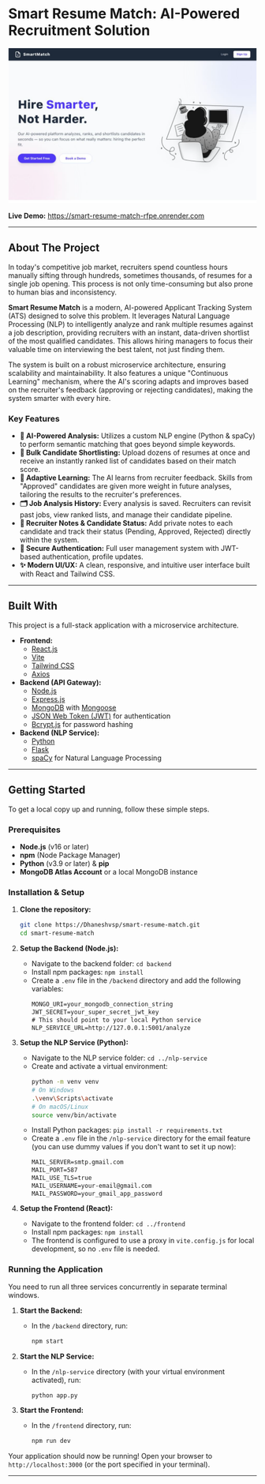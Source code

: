 # Smart Resume Match: AI-Powered Recruitment Solution

![Smart Resume Match Hero](./assests/hero-screenshot.png)

**Live Demo:** https://smart-resume-match-rfpe.onrender.com <!-- Replace with your deployed frontend URL -->

---

## About The Project

In today's competitive job market, recruiters spend countless hours manually sifting through hundreds, sometimes thousands, of resumes for a single job opening. This process is not only time-consuming but also prone to human bias and inconsistency.

**Smart Resume Match** is a modern, AI-powered Applicant Tracking System (ATS) designed to solve this problem. It leverages Natural Language Processing (NLP) to intelligently analyze and rank multiple resumes against a job description, providing recruiters with an instant, data-driven shortlist of the most qualified candidates. This allows hiring managers to focus their valuable time on interviewing the best talent, not just finding them.

The system is built on a robust microservice architecture, ensuring scalability and maintainability. It also features a unique "Continuous Learning" mechanism, where the AI's scoring adapts and improves based on the recruiter's feedback (approving or rejecting candidates), making the system smarter with every hire.

### Key Features

* **🤖 AI-Powered Analysis:** Utilizes a custom NLP engine (Python & spaCy) to perform semantic matching that goes beyond simple keywords.
* **🚀 Bulk Candidate Shortlisting:** Upload dozens of resumes at once and receive an instantly ranked list of candidates based on their match score.
* **🧠 Adaptive Learning:** The AI learns from recruiter feedback. Skills from "Approved" candidates are given more weight in future analyses, tailoring the results to the recruiter's preferences.
* **🗂️ Job Analysis History:** Every analysis is saved. Recruiters can revisit past jobs, view ranked lists, and manage their candidate pipeline.
* **📝 Recruiter Notes & Candidate Status:** Add private notes to each candidate and track their status (Pending, Approved, Rejected) directly within the system.
* **🔐 Secure Authentication:** Full user management system with JWT-based authentication, profile updates.
* **✨ Modern UI/UX:** A clean, responsive, and intuitive user interface built with React and Tailwind CSS.

---

## Built With

This project is a full-stack application with a microservice architecture.

* **Frontend:**
    * [React.js](https://reactjs.org/)
    * [Vite](https://vitejs.dev/)
    * [Tailwind CSS](https://tailwindcss.com/)
    * [Axios](https://axios-http.com/)
* **Backend (API Gateway):**
    * [Node.js](https://nodejs.org/)
    * [Express.js](https://expressjs.com/)
    * [MongoDB](https://www.mongodb.com/) with [Mongoose](https://mongoosejs.com/)
    * [JSON Web Token (JWT)](https://jwt.io/) for authentication
    * [Bcrypt.js](https://github.com/dcodeIO/bcrypt.js) for password hashing
* **Backend (NLP Service):**
    * [Python](https://www.python.org/)
    * [Flask](https://flask.palletsprojects.com/)
    * [spaCy](https://spacy.io/) for Natural Language Processing

---

## Getting Started

To get a local copy up and running, follow these simple steps.

### Prerequisites

* **Node.js** (v16 or later)
* **npm** (Node Package Manager)
* **Python** (v3.9 or later) & **pip**
* **MongoDB Atlas Account** or a local MongoDB instance

### Installation & Setup

1.  **Clone the repository:**
    ```sh
    git clone https://Dhaneshvsp/smart-resume-match.git
    cd smart-resume-match
    ```

2.  **Setup the Backend (Node.js):**
    * Navigate to the backend folder: `cd backend`
    * Install npm packages: `npm install`
    * Create a `.env` file in the `/backend` directory and add the following variables:
        ```env
        MONGO_URI=your_mongodb_connection_string
        JWT_SECRET=your_super_secret_jwt_key
        # This should point to your local Python service
        NLP_SERVICE_URL=http://127.0.0.1:5001/analyze
        ```

3.  **Setup the NLP Service (Python):**
    * Navigate to the NLP service folder: `cd ../nlp-service`
    * Create and activate a virtual environment:
        ```sh
        python -m venv venv
        # On Windows
        .\venv\Scripts\activate
        # On macOS/Linux
        source venv/bin/activate
        ```
    * Install Python packages: `pip install -r requirements.txt`
    * Create a `.env` file in the `/nlp-service` directory for the email feature (you can use dummy values if you don't want to set it up now):
        ```env
        MAIL_SERVER=smtp.gmail.com
        MAIL_PORT=587
        MAIL_USE_TLS=true
        MAIL_USERNAME=your-email@gmail.com
        MAIL_PASSWORD=your_gmail_app_password
        ```

4.  **Setup the Frontend (React):**
    * Navigate to the frontend folder: `cd ../frontend`
    * Install npm packages: `npm install`
    * The frontend is configured to use a proxy in `vite.config.js` for local development, so no `.env` file is needed.

### Running the Application

You need to run all three services concurrently in separate terminal windows.

1.  **Start the Backend:**
    * In the `/backend` directory, run:
        ```sh
        npm start
        ```

2.  **Start the NLP Service:**
    * In the `/nlp-service` directory (with your virtual environment activated), run:
        ```sh
        python app.py
        ```

3.  **Start the Frontend:**
    * In the `/frontend` directory, run:
        ```sh
        npm run dev
        ```

Your application should now be running! Open your browser to `http://localhost:3000` (or the port specified in your terminal).

---
